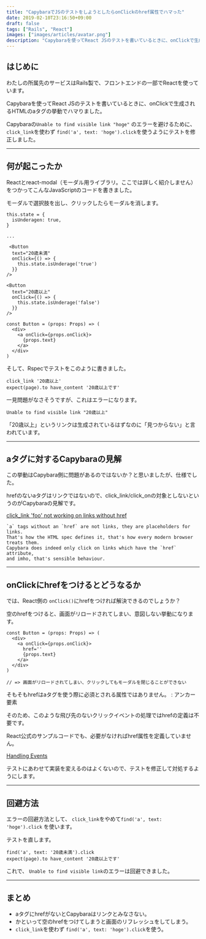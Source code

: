 ```yaml
---
title: "CapybaraでJSのテストをしようとしたらonClickのhref属性でハマった"
date: 2019-02-10T23:16:50+09:00
draft: false
tags: ["Rails", "React"]
images: ["images/articles/avatar.png"]
description: "Capybaraを使ってReact JSのテストを書いているときに、onClickで生成されるHTMLのaタグの挙動でハマりました。aタグにhrefがないとCapybaraはリンクとみなさないそうです。かといって空のhrefをつけてしまうとクリックイベントではなく画面のリフレッシュをしてしまいます。これを避けるためにテストの書き方を変えます"
---
```

## はじめに

わたしの所属先のサービスはRails製で、フロントエンドの一部でReactを使っています。

Capybaraを使ってReact JSのテストを書いているときに、onClickで生成されるHTMLのaタグの挙動でハマりました。

Capybaraの`Unable to find visible link "hoge"` のエラーを避けるために、 `click_link`を使わず `find('a', text: 'hoge').click`を使うようにテストを修正しました。

***

## 何が起こったか

Reactとreact-modal（モーダル用ライブラリ。ここでは詳しく紹介しません）をつかってこんなJavaScriptのコードを書きました。

モーダルで選択肢を出し、クリックしたらモーダルを消します。

```
this.state = {
  isUnderagen: true,
}

...

 <Button
  text="20歳未満"
  onClick={() => {
    this.state.isUnderage('true')
  }}
/>

<Button
  text="20歳以上"
  onClick={() => {
    this.state.isUnderage('false')
  }}
/>

const Button = (props: Props) => (
  <div>
    <a onClick={props.onClick}>
      {props.text}
    </a>
  </div>
)
```

そして、Rspecでテストをこのように書きました。
```
click_link '20歳以上'
expect(page).to have_content '20歳以上です'
```

一見問題がなさそうですが、これはエラーになります。
```
Unable to find visible link "20歳以上"
```

「20歳以上」というリンクは生成されているはずなのに「見つからない」と言われています。

***

## aタグに対するCapybaraの見解

この挙動はCapybara側に問題があるのではないか？と思いましたが、仕様でした。

hrefのないaタグはリンクではないので、click_link/click_onの対象としないというのがCapybaraの見解です。

[click_link 'foo' not working on links without href ](https://github.com/teamcapybara/capybara/issues/379)

```
`a` tags without an `href` are not links, they are placeholders for links.
That's how the HTML spec defines it, that's how every modern browser treats them.
Capybara does indeed only click on links which have the `href` attribute,
and imho, that's sensible behaviour.
```

***

## onClickにhrefをつけるとどうなるか
では、React側の `onClick()`にhrefをつければ解決できるのでしょうか？

空のhrefをつけると、画面がリロードされてしまい、意図しない挙動になります。

```
const Button = (props: Props) => (
  <div>
    <a onClick={props.onClick}>
      href=''
      {props.text}
    </a>
  </div>
)

// => 画面がリロードされてしまい、クリックしてもモーダルを閉じることができない
```

そもそもhrefはaタグを使う際に必須とされる属性ではありません。
[<a>: アンカー要素](https://developer.mozilla.org/ja/docs/Web/HTML/Element/a])

そのため、このような飛び先のないクリックイベントの処理ではhrefの定義は不要です。

React公式のサンプルコードでも、必要がなければhref属性を定義していません。

[Handling Events](https://reactjs.org/docs/handling-events.html)

テストにあわせて実装を変えるのはよくないので、テストを修正して対処するようにします。

***

## 回避方法
エラーの回避方法として、 `click_link`をやめて`find('a', text: 'hoge').click` を使います。

テストを直します。

```
find('a', text: '20歳未満').click
expect(page).to have_content '20歳以上です'
```

これで、 `Unable to find visible link`のエラーは回避できました。

***

## まとめ
* aタグにhrefがないとCapybaraはリンクとみなさない。
* かといって空のhrefをつけてしまうと画面のリフレッシュをしてしまう。
* `click_link`を使わず `find('a', text: 'hoge').click`を使う。

